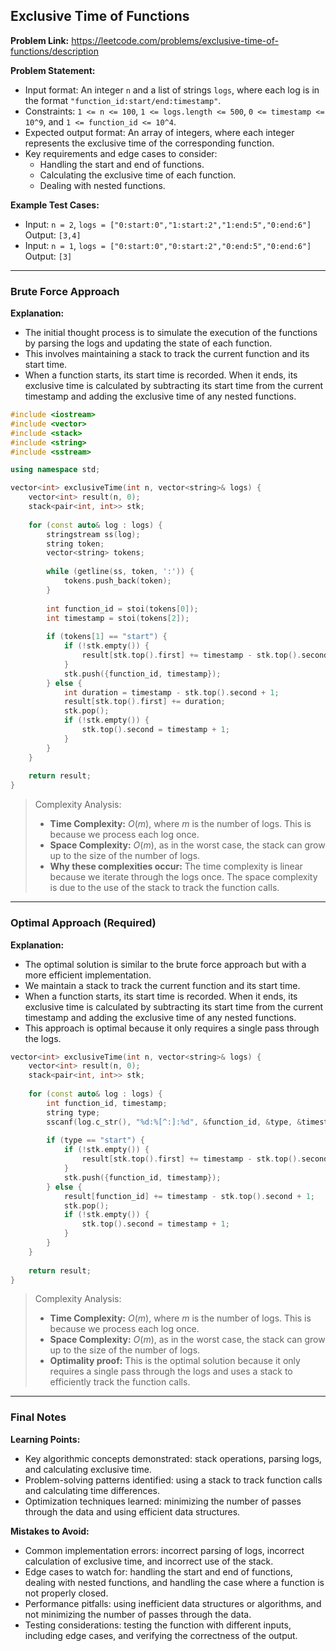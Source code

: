 ## Exclusive Time of Functions

**Problem Link:** https://leetcode.com/problems/exclusive-time-of-functions/description

**Problem Statement:**
- Input format: An integer `n` and a list of strings `logs`, where each log is in the format `"function_id:start/end:timestamp"`.
- Constraints: `1 <= n <= 100`, `1 <= logs.length <= 500`, `0 <= timestamp <= 10^9`, and `1 <= function_id <= 10^4`.
- Expected output format: An array of integers, where each integer represents the exclusive time of the corresponding function.
- Key requirements and edge cases to consider:
  - Handling the start and end of functions.
  - Calculating the exclusive time of each function.
  - Dealing with nested functions.

**Example Test Cases:**
- Input: `n = 2`, `logs = ["0:start:0","1:start:2","1:end:5","0:end:6"]`
  Output: `[3,4]`
- Input: `n = 1`, `logs = ["0:start:0","0:start:2","0:end:5","0:end:6"]`
  Output: `[3]`

---

### Brute Force Approach

**Explanation:**
- The initial thought process is to simulate the execution of the functions by parsing the logs and updating the state of each function.
- This involves maintaining a stack to track the current function and its start time.
- When a function starts, its start time is recorded. When it ends, its exclusive time is calculated by subtracting its start time from the current timestamp and adding the exclusive time of any nested functions.

```cpp
#include <iostream>
#include <vector>
#include <stack>
#include <string>
#include <sstream>

using namespace std;

vector<int> exclusiveTime(int n, vector<string>& logs) {
    vector<int> result(n, 0);
    stack<pair<int, int>> stk;
    
    for (const auto& log : logs) {
        stringstream ss(log);
        string token;
        vector<string> tokens;
        
        while (getline(ss, token, ':')) {
            tokens.push_back(token);
        }
        
        int function_id = stoi(tokens[0]);
        int timestamp = stoi(tokens[2]);
        
        if (tokens[1] == "start") {
            if (!stk.empty()) {
                result[stk.top().first] += timestamp - stk.top().second;
            }
            stk.push({function_id, timestamp});
        } else {
            int duration = timestamp - stk.top().second + 1;
            result[stk.top().first] += duration;
            stk.pop();
            if (!stk.empty()) {
                stk.top().second = timestamp + 1;
            }
        }
    }
    
    return result;
}
```

> Complexity Analysis:
> - **Time Complexity:** $O(m)$, where $m$ is the number of logs. This is because we process each log once.
> - **Space Complexity:** $O(m)$, as in the worst case, the stack can grow up to the size of the number of logs.
> - **Why these complexities occur:** The time complexity is linear because we iterate through the logs once. The space complexity is due to the use of the stack to track the function calls.

---

### Optimal Approach (Required)

**Explanation:**
- The optimal solution is similar to the brute force approach but with a more efficient implementation.
- We maintain a stack to track the current function and its start time.
- When a function starts, its start time is recorded. When it ends, its exclusive time is calculated by subtracting its start time from the current timestamp and adding the exclusive time of any nested functions.
- This approach is optimal because it only requires a single pass through the logs.

```cpp
vector<int> exclusiveTime(int n, vector<string>& logs) {
    vector<int> result(n, 0);
    stack<pair<int, int>> stk;
    
    for (const auto& log : logs) {
        int function_id, timestamp;
        string type;
        sscanf(log.c_str(), "%d:%[^:]:%d", &function_id, &type, &timestamp);
        
        if (type == "start") {
            if (!stk.empty()) {
                result[stk.top().first] += timestamp - stk.top().second;
            }
            stk.push({function_id, timestamp});
        } else {
            result[function_id] += timestamp - stk.top().second + 1;
            stk.pop();
            if (!stk.empty()) {
                stk.top().second = timestamp + 1;
            }
        }
    }
    
    return result;
}
```

> Complexity Analysis:
> - **Time Complexity:** $O(m)$, where $m$ is the number of logs. This is because we process each log once.
> - **Space Complexity:** $O(m)$, as in the worst case, the stack can grow up to the size of the number of logs.
> - **Optimality proof:** This is the optimal solution because it only requires a single pass through the logs and uses a stack to efficiently track the function calls.

---

### Final Notes

**Learning Points:**
- Key algorithmic concepts demonstrated: stack operations, parsing logs, and calculating exclusive time.
- Problem-solving patterns identified: using a stack to track function calls and calculating time differences.
- Optimization techniques learned: minimizing the number of passes through the data and using efficient data structures.

**Mistakes to Avoid:**
- Common implementation errors: incorrect parsing of logs, incorrect calculation of exclusive time, and incorrect use of the stack.
- Edge cases to watch for: handling the start and end of functions, dealing with nested functions, and handling the case where a function is not properly closed.
- Performance pitfalls: using inefficient data structures or algorithms, and not minimizing the number of passes through the data.
- Testing considerations: testing the function with different inputs, including edge cases, and verifying the correctness of the output.